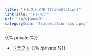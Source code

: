 ```yaml
---
title: "トレステメモ (TradeStation)"
linkTitle: "トレステ"
url: "/p/wjwamw9"
categoryIcon: "tradestation-icon.png"
---
```


{{% private %}}
- [ドラフト](/p/zjzevvf)
{{% /private %}}

